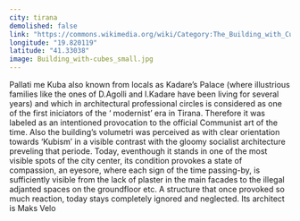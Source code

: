 ```yaml
---
city: tirana
demolished: false
link: "https://commons.wikimedia.org/wiki/Category:The_Building_with_Cubes"
longitude: "19.820119"
latitude: "41.33038"
image: Building_with-cubes_small.jpg
---
```

Pallati me Kuba also known from locals as Kadare’s Palace (where illustrious families like the ones of D.Agolli and I.Kadare have been living for several years) and which in architectural professional circles is considered as one of the first iniciators of the ‘ modernist’ era in Tirana. Therefore it was labeled as an intentioned provocation to the official Communist art of the time. Also the building’s volumetri was perceived as with clear orientation towards ‘Kubism’ in a visible contrast with the gloomy socialist architecture preveling that periode. Today, eventhough it stands in one of the most visible spots of the city center, its condition provokes a state of compassion, an eyesore, where each sign of the time passing-by, is sufficiently visible from the lack of plaster in the  main facades to the illegal adjanted  spaces on the groundfloor etc. A structure that once provoked so much reaction, today stays completely ignored and neglected. Its architect is Maks Velo